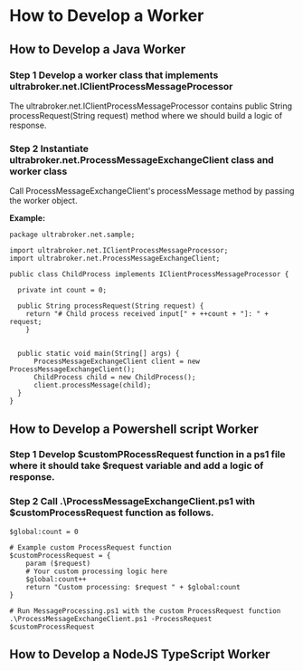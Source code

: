 # How to Develop a Worker

## How to Develop a Java Worker
### Step 1 Develop a worker class that implements ultrabroker.net.IClientProcessMessageProcessor
The ultrabroker.net.IClientProcessMessageProcessor contains public String processRequest(String request) method where we should build a logic of response.
### Step 2 Instantiate ultrabroker.net.ProcessMessageExchangeClient class and worker class
Call ProcessMessageExchangeClient's processMessage method by passing the worker object.

**Example:**

```
package ultrabroker.net.sample;

import ultrabroker.net.IClientProcessMessageProcessor;
import ultrabroker.net.ProcessMessageExchangeClient;

public class ChildProcess implements IClientProcessMessageProcessor {
  
  private int count = 0;
    
  public String processRequest(String request) {
    return "# Child process received input[" + ++count + "]: " + request;
    }
  
  
  public static void main(String[] args) {
      ProcessMessageExchangeClient client = new ProcessMessageExchangeClient();
      ChildProcess child = new ChildProcess();
      client.processMessage(child);
  }
}
```


## How to Develop a Powershell script Worker
### Step 1 Develop $customPRocessRequest function in a ps1 file where it should take $request variable and add a logic of response.
### Step 2 Call .\ProcessMessageExchangeClient.ps1 with $customProcessRequest function as follows.
```
$global:count = 0

# Example custom ProcessRequest function
$customProcessRequest = {
    param ($request)
    # Your custom processing logic here
	$global:count++
    return "Custom processing: $request " + $global:count
}

# Run MessageProcessing.ps1 with the custom ProcessRequest function
.\ProcessMessageExchangeClient.ps1 -ProcessRequest $customProcessRequest
```

## How to Develop a NodeJS TypeScript Worker

